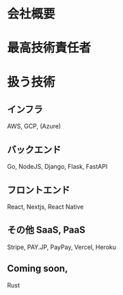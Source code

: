 # 会社概要

# 最高技術責任者

# 扱う技術

## インフラ

AWS, GCP, (Azure)

## バックエンド

Go, NodeJS, Django, Flask, FastAPI

## フロントエンド

React, Nextjs, React Native

## その他 SaaS, PaaS

Stripe, PAY.JP, PayPay, Vercel, Heroku

## Coming soon,

Rust
